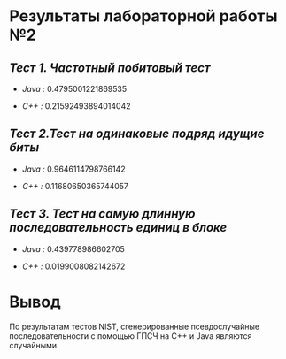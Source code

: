 # Результаты лабораторной работы №2
## _Тест 1.  Частотный побитовый тест_
- _Java :_ 0.4795001221869535


- _C++ :_ 0.21592493894014042


## _Тест 2.Тест на одинаковые подряд идущие биты_


- _Java :_ 0.9646114798766142


- _C++ :_ 0.11680650365744057


## _Тест 3. Тест на самую длинную последовательность единиц в блоке_


- _Java :_ 0.439778986602705


- _C++ :_ 0.0199008082142672


# Вывод
По результатам тестов NIST, сгенерированные псевдослучайные последовательности с помощью ГПСЧ на C++ и Java являются случайными.

